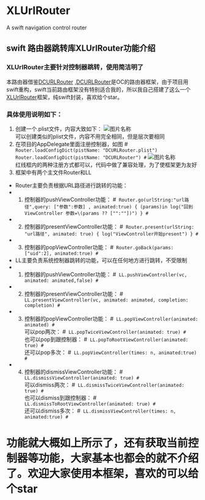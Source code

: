 # XLUrlRouter
A swift navigation control router
## swift 路由器跳转库XLUrlRouter功能介绍
### XLUrlRouter主要针对控制器跳转，使用简洁明了
本路由器借鉴[DCURLRouter](https://github.com/DarielChen/DCURLRouter) ,[DCURLRouter](https://github.com/DarielChen/DCURLRouter)是OC的路由器框架，由于项目用swift重构，swift当前路由框架没有特别适合我的，所以我自己搭建了这么一个[XLUrlRouter](https://www.jianshu.com/p/d1ed55e7e763)框架，纯swift封装，喜欢给个star。

### 具体使用说明如下：
1. 创建一个.plist文件，内容大致如下：
![图片名称](https://upload-images.jianshu.io/upload_images/6573541-bf96ec1425ee9886.png?imageMogr2/auto-orient/strip|imageView2/2)  
可以创建类似的plist文件，内容不用完全相同，但是层次要相同
2. 在项目的AppDelegate里面注册控制器，如图
#```
Router.loadConfigDict(pistName: "DCURLRouter.plist")
Router.loadConfigDict(pistName: "DCURLRouter")
#```
![图片名称](https://upload-images.jianshu.io/upload_images/6573541-abff06c7caa7333b.png?imageMogr2/auto-orient/strip|imageView2/2/w/1132)  
红线框内的两种注册方式都可以，代码中做了兼容处理，为了使框架更为友好
3. 框架中有两个主文件Router和LL  
* Router主要负责根据URL路径进行跳转的功能：
* 1. 控制器的pushViewController功能：
#```
Router.go(urlString:"url路径",query: ["参数":参数] , animated:true) { (params)in
           log("回到ViewController 参数=\(params ?? ["":""])")
}
#```
* 2. 控制器的presentViewController功能：
#```
Router.present(urlString: "url路径", animated: true) {
            log("ViewController开始present")
}
#```
* 3. 控制器的popViewController功能：
#```
Router.goBack(params: ["uid":2], animated:true)
#```  
* LL主要负责系统控制器跳转的功能，可以在任何地方进行跳转，不受限制
* 1. 控制器的pushViewController功能：
#```
LL.pushViewController(vc, animated: animated,false)
#```
* 2. 控制器的presentViewController功能：
#```
LL.presentViewController(vc, animated: animated, completion: completion)
#```
* 3. 控制器的popViewController功能：
#```
LL.popViewController(animated: animated)
#```  
可以pop两次：
#```
LL.popTwiceViewController(animated: true)
#```  
也可以pop到跟控制器：
#```
LL.popToRootViewController(animated: true)
#```  
还可以pop多次：
#```
LL.popViewController(times: n, animated:true)
#```
* 4. 控制器的dismissViewController功能：
#```
LL.dismissViewController(animated: true)
#```  
可以dismiss两次：
#```
LL.dismissTwiceViewController(animated: true)
#```  
也可以dismiss到跟控制器：
#```
 LL.dismissToRootViewController(animated: true)
 #```  
还可以dismiss多次：
#```
LL.dismissViewController(times: n, animated:true)
#```
# 功能就大概如上所示了，还有获取当前控制器等功能，大家基本也都会的就不介绍了。欢迎大家使用本框架，喜欢的可以给个star

